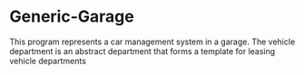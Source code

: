 # Generic-Garage

This program represents a car management system in a garage.
The vehicle department is an abstract department that forms a template for leasing vehicle departments


